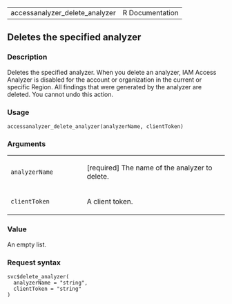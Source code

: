 <table style="width: 100%;">
<tbody>
<tr class="odd">
<td>accessanalyzer_delete_analyzer</td>
<td style="text-align: right;">R Documentation</td>
</tr>
</tbody>
</table>

## Deletes the specified analyzer

### Description

Deletes the specified analyzer. When you delete an analyzer, IAM Access
Analyzer is disabled for the account or organization in the current or
specific Region. All findings that were generated by the analyzer are
deleted. You cannot undo this action.

### Usage

    accessanalyzer_delete_analyzer(analyzerName, clientToken)

### Arguments

<table>
<colgroup>
<col style="width: 35%" />
<col style="width: 65%" />
</colgroup>
<tbody>
<tr class="odd">
<td><code
id="accessanalyzer_delete_analyzer_:_analyzerName">analyzerName</code></td>
<td><p>[required] The name of the analyzer to delete.</p></td>
</tr>
<tr class="even">
<td><code
id="accessanalyzer_delete_analyzer_:_clientToken">clientToken</code></td>
<td><p>A client token.</p></td>
</tr>
</tbody>
</table>

### Value

An empty list.

### Request syntax

    svc$delete_analyzer(
      analyzerName = "string",
      clientToken = "string"
    )
